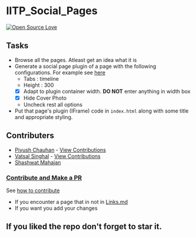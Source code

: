 # IITP_Social_Pages

[![Open Source Love](https://badges.frapsoft.com/os/v1/open-source.png?v=103)](https://github.com/ellerbrock/open-source-badges/)


## Tasks

- Browse all the pages. Atleast get an idea what it is
- Generate a social page plugin of a page with the following configurations. For example see [here](https://developers.facebook.com/docs/plugins/page-plugin/)
  - Tabs : timeline
  - Height : 300
  - [X] Adapt to plugin container width. **DO NOT** enter anything in width box
  - [X] Hide Cover Photo
  - Uncheck rest all options
- Put that page's plugin (IFrame) code in `index.html` along with some title and appropriate styling.

## Contributers

- [Piyush Chauhan](githib.com/piyushchuahn) - [View Contributions](https://github.com/piyushchauhan/iitp_pages/commits?author=piyushchauhan)
- [Vatsal Singhal](githib.com/vatsalsin) - [View Contributions](https://github.com/piyushchauhan/iitp_pages/commits?author=vatsalsin)
- [Shashwat Mahajan](githib.com/shashwat211)

### [Contribute and Make a PR](https://github.com/piyushchauhan/iitp_pages/blob/master/CONTRIBUTING.md)

See [how to contribute](https://help.github.com/articles/creating-a-pull-request/)

- If you encounter a page that in not in [Links.md](https://github.com/piyushchauhan/iitp_pages/blob/master/Links.md)
- If you want you add your changes

## If you liked the repo don't forget to star it.
